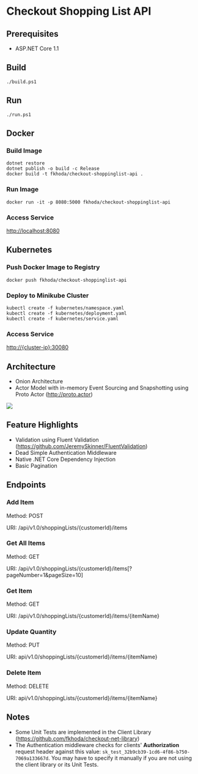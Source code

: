 # Checkout Shopping List API


## Prerequisites

- ASP.NET Core 1.1

## Build

```
./build.ps1
```

## Run

```
./run.ps1
```

## Docker

### Build Image

```
dotnet restore
dotnet publish -o build -c Release
docker build -t fkhoda/checkout-shoppinglist-api .
```

### Run Image

```
docker run -it -p 8080:5000 fkhoda/checkout-shoppinglist-api
```

### Access Service

<http://localhost:8080>

## Kubernetes

### Push Docker Image to Registry

```
docker push fkhoda/checkout-shoppinglist-api
```

### Deploy to Minikube Cluster

```
kubectl create -f kubernetes/namespace.yaml
kubectl create -f kubernetes/deployment.yaml
kubectl create -f kubernetes/service.yaml
```

### Access Service

<http://{cluster-ip}:30080>


## Architecture
- Onion Architecture
- Actor Model with in-memory Event Sourcing and Snapshotting using Proto Actor (<http://proto.actor>)

![](https://github.com/fkhoda/checkout-shoppinglist-api/blob/master/docs/actor-model.png)

## Feature Highlights
- Validation using Fluent Validation (<https://github.com/JeremySkinner/FluentValidation>)
- Dead Simple Authentication Middleware
- Native .NET Core Dependency Injection
- Basic Pagination

## Endpoints

### Add Item

Method: POST

URI: /api/v1.0/shoppingLists/{customerId}/items

### Get All Items

Method: GET

URI: /api/v1.0/shoppingLists/{customerId}/items[?pageNumber=1&pageSize=10]

### Get Item

Method: GET

URI: /api/v1.0/shoppingLists/{customerId}/items/{itemName}

### Update Quantity

Method: PUT

URI: api/v1.0/shoppingLists/{customerId}/items/{itemName}

### Delete Item

Method: DELETE

URI: api/v1.0/shoppingLists/{customerId}/items/{itemName}


## Notes

- Some Unit Tests are implemented in the Client Library (<https://github.com/fkhoda/checkout-net-library>)
- The Authentication middleware checks for clients' **Authorization** request header against this value: `sk_test_32b9cb39-1cd6-4f86-b750-7069a133667d`. You may have to specify it manually if you are not using the client library or its Unit Tests.
